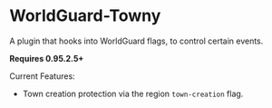 # WorldGuard-Towny
A plugin that hooks into WorldGuard flags, to control certain events.

****Requires 0.95.2.5+****

Current Features:
- Town creation protection via the region `town-creation` flag.

